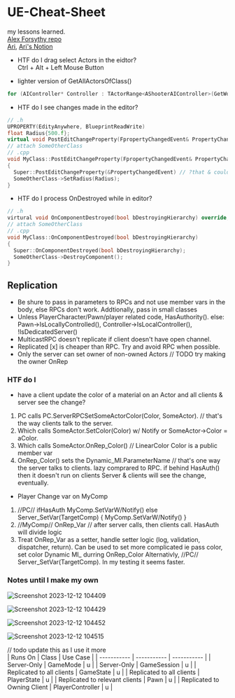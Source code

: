 # UE-Cheat-Sheet
my lessons learned.  
[Alex Forsythy repo](https://github.com/awforsythe/Repsi/tree/main)  
[Ari](https://ari.games/), [Ari's Notion](https://flassari.notion.site/Ari-s-Unreal-Engine-Notes-1a75e43f4014464984d4fae0617e5cef)

* HTF do I drag select Actors in the eidtor?  
Ctrl + Alt + Left Mouse Button

* lighter version of GetAllActorsOfClass()
```cpp
for (AIController* Controller : TActorRange<AShooterAIController>(GetWorld()))
```
  
* HTF do I see changes made in the editor?
```cpp
// .h
UPROPERTY(EdityAnywhere, BlueprintReadWrite)
float Radius{500.f};
virtual void PostEditChangeProperty(FpropertyChangedEvent& PropertyChangedEvent) override;
// attach SomeOtherClass
// .cpp
void MyClass::PostEditChangeProperty(FpropertyChangedEvent& PropertyChangedEvent)
{
  Super::PostEditChangeProperty(&PropertyChangedEvent) // ?that & could be Rider
  SomeOtherClass->SetRadius(Radius);
}
```

* HTF do I process OnDestroyed while in editor?
```cpp
// .h
virtural void OnComponentDestroyed(bool bDestroyingHierarchy) override;
// attach SomeOtherClass
// .cpp
void MyClass::OnComponentDestroyed(bool bDestroyingHierarchy)
{
  Super::OnComponentDestroyed(bool bDestroyingHierarchy);
  SomeOtherClass->DestroyComponent();
}
```


## Replication  
- Be shure to pass in parameters to RPCs and not use member vars in the body, else RPCs don't work.  Addtionally, pass in small classes  
- Unless PlayerCharacter/Pawn/player related code, HasAuthority().  else: Pawn->IsLocallyControlled(), Controller->IsLocalController(), !IsDedicatedServer()  
- MulticastRPC doesn't replicate if client doesn't have open channel.  
- Replicated [x] is cheaper than RPC.  Try and avoid RPC when possible.
- Only the server can set owner of non-owned Actors // TODO try making the owner OnRep

### HTF do I
* have a client update the color of a material on an Actor and all clients & server see the change?
1. PC calls PC.ServerRPCSetSomeActorColor(Color, SomeActor).  // that's the way clients talk to the server.
1. Which calls SomeActor.SetColor(Color) w/ Notify or SomeActor->Color = aColor.   
1. Which calls SomeActor.OnRep_Color() // LinearColor Color is a public member var
1. OnRep_Color() sets the Dynamic_MI.ParameterName  // that's one way the server talks to clients.  lazy comprared to RPC.  if behind HasAuth() then it doesn't run on clients
Server & clients will see the change, eventually.

* Player Change var on MyComp
1. //PC// ifHasAuth MyComp.SetVarW/Notify() else Server_SetVar(TargetComp) { MyComp.SetVarW/Notify() }
2. //MyComp// OnRep_Var // after server calls, then clients call.  HasAuth will divide logic
3. Treat OnRep_Var as a setter, handle setter logic (log, validation, dispatcher, return).  Can be used to set more complicated ie pass color, set color Dynamic MI_ durring OnRep_Color
Alternativly, //PC// Server_SetVar(TargetComp).  In my testing it seems faster.

### Notes until I make my own

![Screenshot 2023-12-12 104409](https://github.com/CodyMcCarty/UE-Cheat-Sheet/assets/68304541/6ecd0095-7225-4305-9ce5-86f13f1d6b74)  

![Screenshot 2023-12-12 104429](https://github.com/CodyMcCarty/UE-Cheat-Sheet/assets/68304541/14e62dd5-91d0-4b61-babf-00578786c180)  

![Screenshot 2023-12-12 104452](https://github.com/CodyMcCarty/UE-Cheat-Sheet/assets/68304541/eb81215e-f76e-46c8-a63e-49f4be217529)  

![Screenshot 2023-12-12 104515](https://github.com/CodyMcCarty/UE-Cheat-Sheet/assets/68304541/b51a5b54-4581-4cce-811e-4f2467fbb88d)  

// todo update this as I use it more  
| Runs On | Class | Use Case |
| ----------- | ----------- | ----------- |
| Server-Only | GameMode | u |
| Server-Only | GameSession | u |
| Replicated to all clients | GameState | u |
| Replicated to all clients | PlayerState | u |
| Replicated to relevant clients | Pawn | u |
| Replicated to Owning Client | PlayerController | u |

